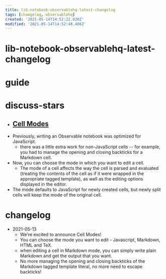 ```yaml
---
title: lib-notebook-observablehq-latest-changelog
tags: [changelog, observablehq]
created: '2021-05-14T14:52:22.020Z'
modified: '2021-05-14T14:52:48.486Z'
---
```


# lib-notebook-observablehq-latest-changelog

# guide

# discuss-stars

- ## [Cell Modes](https://observablehq.com/@observablehq/cell-modes)
- Previously, writing an Observable notebook was optimized for JavaScript. 
  - there was a little extra work for non-JavaScript cells -- for example, you had to manage the opening and closing backticks for a Markdown cell.
- Now, you can choose the mode in which you want to edit a cell. 
  - The mode of a cell affects the way the cell is parsed and evaluated (treating the contents of the cell as if it were wrapped in the appropriate tagged template), as well as the editing options displayed in the editor.
- The mode defaults to JavaScript for newly created cells, but newly split cells will keep the mode of the original cell.

# changelog

- 2021-05-13
  - We're excited to announce Cell Modes!
  - You can choose the mode you want to edit - Javascript, Markdown, HTML and TeX.
  - when editing a cell in Markdown mode, you can simply write plain Markdown and get the output that you want. 
  - No more managing the opening and closing backticks of the Markdown tagged template literal, no more need to escape backticks!
